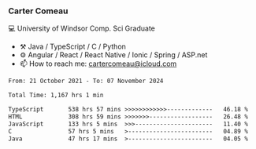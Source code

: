 ### Carter Comeau

💻 University of Windsor Comp. Sci Graduate

- ⚒️ Java / TypeScript / C / Python
- ⚙️ Angular / React / React Native / Ionic / Spring / ASP.net
- 📫 How to reach me: cartercomeau@icloud.com

<!--START_SECTION:waka-->

```txt
From: 21 October 2021 - To: 07 November 2024

Total Time: 1,167 hrs 1 min

TypeScript       538 hrs 57 mins >>>>>>>>>>>>-------------   46.18 %
HTML             308 hrs 59 mins >>>>>>>------------------   26.48 %
JavaScript       133 hrs 5 mins  >>>----------------------   11.40 %
C                57 hrs 5 mins   >------------------------   04.89 %
Java             47 hrs 17 mins  >------------------------   04.05 %
```

<!--END_SECTION:waka-->
